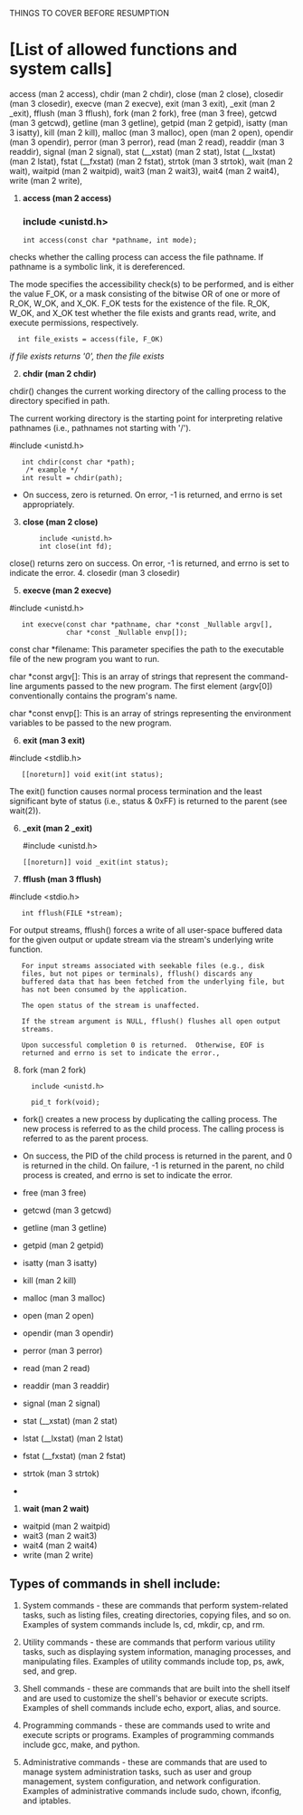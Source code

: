 THINGS TO COVER BEFORE RESUMPTION


# [List of allowed functions and system calls]
access (man 2 access),
chdir (man 2 chdir),
close (man 2 close),
closedir (man 3 closedir),
execve (man 2 execve),
exit (man 3 exit),
_exit (man 2 _exit),
fflush (man 3 fflush),
fork (man 2 fork),
free (man 3 free),
getcwd (man 3 getcwd),
getline (man 3 getline),
getpid (man 2 getpid),
isatty (man 3 isatty),
kill (man 2 kill),
malloc (man 3 malloc),
open (man 2 open),
opendir (man 3 opendir),
perror (man 3 perror),
read (man 2 read),
readdir (man 3 readdir),
signal (man 2 signal),
stat (__xstat) (man 2 stat),
lstat (__lxstat) (man 2 lstat),
fstat (__fxstat) (man 2 fstat),
strtok (man 3 strtok),
wait (man 2 wait),
waitpid (man 2 waitpid),
wait3 (man 2 wait3),
wait4 (man 2 wait4),
write (man 2 write),

1. **access (man 2 access)**
   ### include <unistd.h>

       int access(const char *pathname, int mode);
checks whether the calling process can access the file
       pathname.  If pathname is a symbolic link, it is dereferenced.

 The mode specifies the accessibility check(s) to be performed,
       and is either the value F_OK, or a mask consisting of the bitwise
       OR of one or more of R_OK, W_OK, and X_OK.  F_OK tests for the
       existence of the file.  R_OK, W_OK, and X_OK test whether the
       file exists and grants read, write, and execute permissions,
       respectively.

      int file_exists = access(file, F_OK)

_if file exists returns '0', then the file exists_

2. **chdir (man 2 chdir)**
   
 chdir()  changes  the  current working directory of the calling process to the directory specified in path. 
 
 The current working directory is the
       starting point for interpreting relative pathnames (i.e., pathnames not starting with '/').

   #include <unistd.h>

       int chdir(const char *path);
        /* example */
       int result = chdir(path); 
- On success, zero is returned.  On error, -1 is returned, and errno is set appropriately.
3. **close (man 2 close)**

           include <unistd.h>
           int close(int fd);

  close() returns zero on success.  On error, -1 is returned, and
       errno is set to indicate the error.
4. closedir (man 3 closedir)
  
5. **execve (man 2 execve)**

  #include <unistd.h>

       int execve(const char *pathname, char *const _Nullable argv[],
                  char *const _Nullable envp[]);

const char *filename: This parameter specifies the path to the executable file of the new program you want to run.

char *const argv[]: This is an array of strings that represent the command-line arguments passed to the new program. The first element (argv[0]) conventionally contains the program's name.

char *const envp[]: This is an array of strings representing the environment variables to be passed to the new program.

6. **exit (man 3 exit)**

 #include <stdlib.h>

       [[noreturn]] void exit(int status);

The exit() function causes normal process termination and the
       least significant byte of status (i.e., status & 0xFF) is
       returned to the parent (see wait(2)).
   
6. **_exit (man 2 _exit)**

    #include <unistd.h>

       [[noreturn]] void _exit(int status);

   
7. **fflush (man 3 fflush)**

 #include <stdio.h>

       int fflush(FILE *stream);

 For output streams, fflush() forces a write of all user-space
       buffered data for the given output or update stream via the
       stream's underlying write function.

       For input streams associated with seekable files (e.g., disk
       files, but not pipes or terminals), fflush() discards any
       buffered data that has been fetched from the underlying file, but
       has not been consumed by the application.

       The open status of the stream is unaffected.

       If the stream argument is NULL, fflush() flushes all open output
       streams.

       Upon successful completion 0 is returned.  Otherwise, EOF is
       returned and errno is set to indicate the error.,
  
8. fork (man 2 fork)

         include <unistd.h>

         pid_t fork(void);

 -  fork() creates a new process by duplicating the calling process.
       The new process is referred to as the child process.  The calling
       process is referred to as the parent process.
- On success, the PID of the child process is returned in the
       parent, and 0 is returned in the child.  On failure, -1 is
       returned in the parent, no child process is created, and errno is
       set to indicate the error.
   
- free (man 3 free)
- getcwd (man 3 getcwd)
- getline (man 3 getline)
- getpid (man 2 getpid)
- isatty (man 3 isatty)
- kill (man 2 kill)
- malloc (man 3 malloc)
- open (man 2 open)
- opendir (man 3 opendir)
- perror (man 3 perror)
- read (man 2 read)
- readdir (man 3 readdir)
- signal (man 2 signal)
- stat (__xstat) (man 2 stat)
- lstat (__lxstat) (man 2 lstat)
- fstat (__fxstat) (man 2 fstat)
- strtok (man 3 strtok)
- 
1. **wait (man 2 wait)**
   
- waitpid (man 2 waitpid)
- wait3 (man 2 wait3)
- wait4 (man 2 wait4)
- write (man 2 write)


## Types of commands in shell include:

1. System commands - these are commands that perform system-related tasks, such as listing files, creating directories, copying files, and so on. Examples of system commands include ls, cd, mkdir, cp, and rm.

2. Utility commands - these are commands that perform various utility tasks, such as displaying system information, managing processes, and manipulating files. Examples of utility commands include top, ps, awk, sed, and grep.

3. Shell commands - these are commands that are built into the shell itself and are used to customize the shell's behavior or execute scripts. Examples of shell commands include echo, export, alias, and source.

4. Programming commands - these are commands used to write and execute scripts or programs. Examples of programming commands include gcc, make, and python.

5. Administrative commands - these are commands that are used to manage system administration tasks, such as user and group management, system configuration, and network configuration. Examples of administrative commands include sudo, chown, ifconfig, and iptables.
